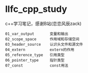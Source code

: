 # llfc_cpp_study
c++学习笔记，感谢B站(恋恋风辰zack)

```
01_var_output       变量和输出
02_scope_space      作用域和存储空间
03_header_source    认识头文件和源文件
04_extern           extern的作用
05_reference_type   引用类型
06_pointer_type     指针类型
07_const            const用法
```